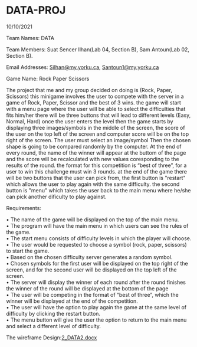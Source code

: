 
# DATA-PROJ

10/10/2021

Team Names: DATA

Team Members: Suat Sencer Ilhan(Lab 04, Section B), Sam Antoun(Lab 02, Section B).

Email Addresses: Silhan@my.yorku.ca, Santoun1@my.yorku.ca

Game Name: Rock Paper Scissors

The project that me and my group decided on doing is (Rock, Paper, Scissors) this minigame involves the user to compete with the server in a game of Rock, Paper, Scissor and the best of 3 wins. the game will start with a menu page where the user will be able to select the difficulties that fits him/her there will be three buttons that will lead to different levels (Easy, Normal, Hard) once the user enters the level then the game starts by displaying three images/symbols in the middle of the screen, the score of the user on the top left of the screen and computer score will be on the top right of the screen. The user must select an image/symbol Then the chosen shape is going to be compared randomly by the computer. At the end of every round, the name of the winner will appear at the buttom of the page and the score will be recalculated with new values coresponding to the results of the round. the format for this competition is “best of three”, for a user to win this challenge must win 3 rounds. at the end of the game there will be two buttons that the user can pick from, the first button is "restart" which allows the user to play again with the same difficulty. the second button is "menu" which takes the user back to the main menu where he/she can pick another dificulty to play against.

Requirements:

•	The name of the game will be displayed on the top of the main menu.    
•	The program will have the main menu in which users can see the rules of the game.    
•	The start menu consists of difficulty levels in which the player will choose.    
•	The user would be requested to choose a symbol (rock, paper, scissors) to start the game.    
•	Based on the chosen difficulty server generates a random symbol.    
•	Chosen symbols for the first user will be displayed on the top right of the screen, and for the second user will be displayed on the top left of the screen.    
•	The server will display the winner of each round after the round finishes the winner of the round will be displayed at the bottom of the page    
•	The user will be competing in the format of “best of three”, which the winner will be displayed at the end of the competition.    
•	The user will have the option to play again the game at the same level of difficulty by clicking the restart button.    
•	The menu button will give the user the option to return to the main menu and select a different level of difficulty. 

The wireframe Design:[2_DATA2.docx](https://github.com/santoun001/DATA-PROJ/files/7569714/2_DATA2.docx)
